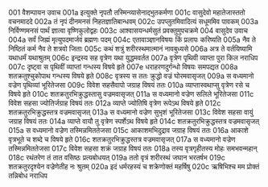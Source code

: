 001	वैशम्पायन उवाच
001a	इत्युक्ते नृपतौ तस्मिन्व्यासेनाद्भुतकर्मणा
001c	वासुदेवो महातेजास्ततो वचनमाददे
002a	तं नृपं दीनमनसं निहतज्ञातिबान्धवम्
002c	उपप्लुतमिवादित्यं सधूममिव पावकम्
003a	निर्विण्णमनसं पार्थं ज्ञात्वा वृष्णिकुलोद्वहः
003c	आश्वासयन्धर्मसुतं प्रवक्तुमुपचक्रमे
004	वासुदेव उवाच
004a	सर्वं जिह्मं मृत्युपदमार्जवं ब्रह्मणः पदम्
004c	एतावाञ्ज्ञानविषयः किं प्रलापः करिष्यति
005a	नैव ते निष्ठितं कर्म नैव ते शत्रवो जिताः
005c	कथं शत्रुं शरीरस्थमात्मानं नावबुध्यसे
006a	अत्र ते वर्तयिष्यामि यथाधर्मं यथाश्रुतम्
006c	इन्द्रस्य सह वृत्रेण यथा युद्धमवर्तत
007a	वृत्रेण पृथिवी व्याप्ता पुरा किल नराधिप
007c	दृष्ट्वा स पृथिवीं व्याप्तां गन्धस्य विषये हृते
007e	धराहरणदुर्गन्धो विषयः समपद्यत
008a	शतक्रतुश्चुकोपाथ गन्धस्य विषये हृते
008c	वृत्रस्य स ततः क्रुद्धो वज्रं घोरमवासृजत्
009a	स वध्यमानो वज्रेण पृथिव्यां भूरितेजसा
009c	विवेश सहसैवापो जग्राह विषयं ततः
010a	व्याप्तास्वथाप्सु वृत्रेण रसे च विषये हृते
010c	शतक्रतुरभिक्रुद्धस्तासु वज्रमवासृजत्
011a	स वध्यमानो वज्रेण सलिले भूरितेजसा
011c	विवेश सहसा ज्योतिर्जग्राह विषयं ततः
012a	व्याप्ते ज्योतिषि वृत्रेण रूपेऽथ विषये हृते
012c	शतक्रतुरभिक्रुद्धस्तत्र वज्रमवासृजत्
013a	स वध्यमानो वज्रेण सुभृशं भूरितेजसा
013c	विवेश सहसा वायुं जग्राह विषयं ततः
014a	व्याप्ते वायौ तु वृत्रेण स्पर्शेऽथ विषये हृते
014c	शतक्रतुरभिक्रुद्धस्तत्र वज्रमवासृजत्
015a	स वध्यमानो वज्रेण तस्मिन्नमिततेजसा
015c	आकाशमभिदुद्राव जग्राह विषयं ततः
016a	आकाशे वृत्रभूते च शब्दे च विषये हृते
016c	शतक्रतुरभिक्रुद्धस्तत्र वज्रमवासृजत्
017a	स वध्यमानो वज्रेण तस्मिन्नमिततेजसा
017c	विवेश सहसा शक्रं जग्राह विषयं ततः
018a	तस्य वृत्रगृहीतस्य मोहः समभवन्महान्
018c	रथंतरेण तं तात वसिष्ठः प्रत्यबोधयत्
019a	ततो वृत्रं शरीरस्थं जघान भरतर्षभ
019c	शतक्रतुरदृश्येन वज्रेणेतीह नः श्रुतम्
020a	इदं धर्मरहस्यं च शक्रेणोक्तं महर्षिषु
020c	ऋषिभिश्च मम प्रोक्तं तन्निबोध नराधिप

